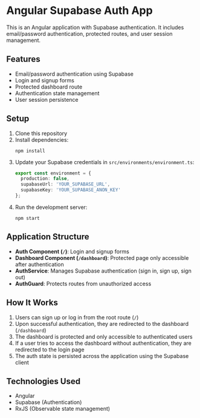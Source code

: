 # Angular Supabase Auth App

This is an Angular application with Supabase authentication. It includes email/password authentication, protected routes, and user session management.

## Features

- Email/password authentication using Supabase
- Login and signup forms
- Protected dashboard route
- Authentication state management
- User session persistence

## Setup

1. Clone this repository
2. Install dependencies:
   ```
   npm install
   ```
3. Update your Supabase credentials in `src/environments/environment.ts`:
   ```typescript
   export const environment = {
     production: false,
     supabaseUrl: 'YOUR_SUPABASE_URL',
     supabaseKey: 'YOUR_SUPABASE_ANON_KEY'
   };
   ```
4. Run the development server:
   ```
   npm start
   ```

## Application Structure

- **Auth Component (`/`)**: Login and signup forms
- **Dashboard Component (`/dashboard`)**: Protected page only accessible after authentication
- **AuthService**: Manages Supabase authentication (sign in, sign up, sign out)
- **AuthGuard**: Protects routes from unauthorized access

## How It Works

1. Users can sign up or log in from the root route (`/`)
2. Upon successful authentication, they are redirected to the dashboard (`/dashboard`)
3. The dashboard is protected and only accessible to authenticated users
4. If a user tries to access the dashboard without authentication, they are redirected to the login page
5. The auth state is persisted across the application using the Supabase client

## Technologies Used

- Angular
- Supabase (Authentication)
- RxJS (Observable state management)
